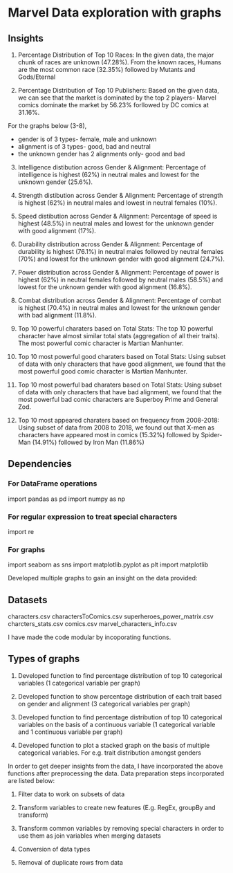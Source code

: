 
# Marvel Data exploration with graphs


## Insights

1. Percentage Distribution of Top 10 Races: In the given data, the major chunk of races are unknown (47.28%). From the known races, Humans are the most common race (32.35%) followed by Mutants and Gods/Eternal

2. Percentage Distribution of Top 10 Publishers: Based on the given data, we can see that the market is dominated by the top 2 players- Marvel comics dominate the market by 56.23% forllowed by DC comics at 31.16%.

For the graphs below (3-8),
- gender is of 3 types- female, male and unknown 
- alignment is of 3 types- good, bad and neutral
- the unknown gender has 2 alignments only- good and bad

3. Intelligence distibution across Gender & Alignment: Percentage of intelligence is highest (62%) in neutral males and lowest for the unknown gender (25.6%).

4. Strength distibution across Gender & Alignment: Percentage of strength is highest (62%) in neutral males and lowest in neutral females (10%).

5. Speed distibution across Gender & Alignment: Percentage of speed is highest (48.5%) in neutral males and lowest for the unknown gender with good alignment (17%).

6. Durability distribution across Gender & Alignment: Percentage of durability is highest (76.1%) in neutral males followed by neutral females (70%) and lowest for the unknown gender with good alignment (24.7%).

7. Power distribution across Gender & Alignment: Percentage of power is highest (62%) in neutral females followed by neutral males (58.5%) and lowest for the unknown gender with good alignment (16.8%).

8. Combat distribution across Gender & Alignment: Percentage of combat is highest (70.4%) in neutral males and lowest for the unknown gender with bad alignment (11.8%).

9. Top 10 powerful charaters based on Total Stats: The top 10 powerful character have almost similar total stats (aggregation of all their traits). The most powerful comic character is Martian Manhunter.

10. Top 10 most powerful good charaters based on Total Stats: Using subset of data with only characters that have good alignment, we found that the most powerful good comic character is Martian Manhunter.

11. Top 10 most powerful bad charaters based on Total Stats: Using subset of data with only characters that have bad alignment, we found that the most powerful bad comic characters are Superboy Prime and General Zod.

12. Top 10 most appeared charaters based on frequency from 2008-2018: Using subset of data from 2008 to 2018, we found out that X-men as characters have appeared most in comics (15.32%) followed by Spider-Man (14.91%) followed by Iron Man (11.86%)


## Dependencies

### For DataFrame operations

import pandas as pd
import numpy as np

### For regular expression to treat special characters

import re

### For graphs

import seaborn as sns
import matplotlib.pyplot as plt
import matplotlib

Developed multiple graphs to gain an insight on the data provided:

## Datasets

characters.csv
charactersToComics.csv
superheroes_power_matrix.csv
charcters_stats.csv
comics.csv
marvel_characters_info.csv

I have made the code modular by incoporating functions.

## Types of graphs

1. Developed function to find percentage distribution of top 10 categorical variables (1 categorical variable per graph)

2. Developed function to show percentage distribution of each trait based on gender and alignment (3 categorical variables per graph)

3. Developed function to find percentage distribution of top 10 categorical variables on the basis of a continuous variable (1 categorical variable and 1 continuous variable per graph)

4. Developed function to plot a stacked graph on the basis of multiple categorical variables. For e.g. trait distribution amongst genders

In order to get deeper insights from the data, I have incorporated the above functions after preprocessing the data. Data preparation steps incorporated are listed below:

1. Filter data to work on subsets of data

2. Transform variables to create new features (E.g. RegEx, groupBy and transform)

3. Transform common variables by removing special characters in order to use them as join variables when merging datasets

4. Conversion of data types

5. Removal of duplicate rows from data
